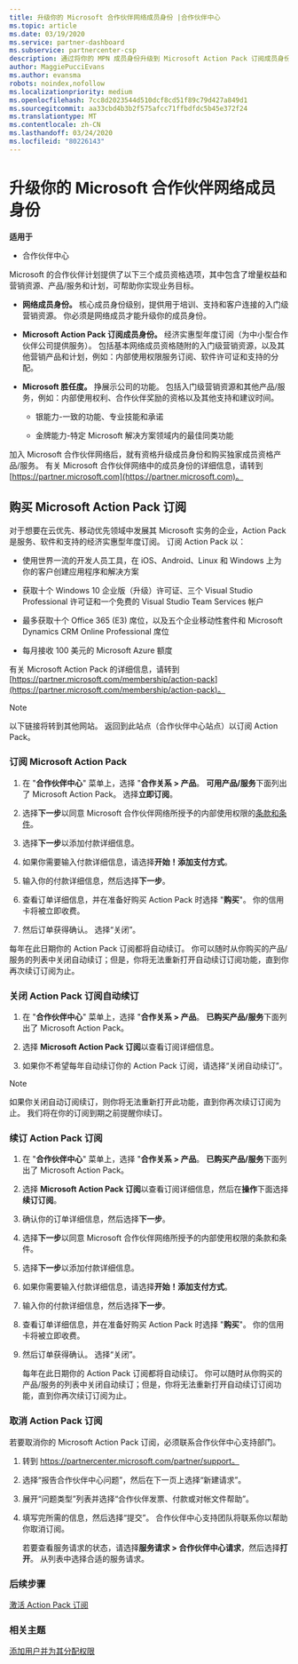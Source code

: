 ```yaml
---
title: 升级你的 Microsoft 合作伙伴网络成员身份 |合作伙伴中心
ms.topic: article
ms.date: 03/19/2020
ms.service: partner-dashboard
ms.subservice: partnercenter-csp
description: 通过将你的 MPN 成员身份升级到 Microsoft Action Pack 订阅成员身份或 Microsoft 称职，来享有独有权益。
author: MaggiePucciEvans
ms.author: evansma
robots: noindex,nofollow
ms.localizationpriority: medium
ms.openlocfilehash: 7cc8d2023544d510dcf8cd51f89c79d427a849d1
ms.sourcegitcommit: aa33cbd4b3b2f575afcc71ffbdfdc5b45e372f24
ms.translationtype: MT
ms.contentlocale: zh-CN
ms.lasthandoff: 03/24/2020
ms.locfileid: "80226143"
---
```

# <a name="upgrade-your-microsoft-partner-network-membership"></a>升级你的 Microsoft 合作伙伴网络成员身份

**适用于**

-  合作伙伴中心

Microsoft 的合作伙伴计划提供了以下三个成员资格选项，其中包含了增量权益和营销资源、产品/服务和计划，可帮助你实现业务目标。

- **网络成员身份。** 核心成员身份级别，提供用于培训、支持和客户连接的入门级营销资源。 你必须是网络成员才能升级你的成员身份。

- **Microsoft Action Pack 订阅成员身份。** 经济实惠型年度订阅（为中小型合作伙伴公司提供服务）。 包括基本网络成员资格随附的入门级营销资源，以及其他营销产品和计划，例如：内部使用权限服务订阅、软件许可证和支持的分配。

- **Microsoft 胜任度。** 挣展示公司的功能。 包括入门级营销资源和其他产品/服务，例如：内部使用权利、合作伙伴奖励的资格以及其他支持和建议时间。

  - 银能力-一致的功能、专业技能和承诺

  - 金牌能力-特定 Microsoft 解决方案领域内的最佳同类功能

加入 Microsoft 合作伙伴网络后，就有资格升级成员身份和购买独家成员资格产品/服务。 有关 Microsoft 合作伙伴网络中的成员身份的详细信息，请转到 [https://partner.microsoft.com](https://partner.microsoft.com)。

## <a name="purchase-a-microsoft-action-pack-subscription"></a>购买 Microsoft Action Pack 订阅

对于想要在云优先、移动优先领域中发展其 Microsoft 实务的企业，Action Pack 是服务、软件和支持的经济实惠型年度订阅。 订阅 Action Pack 以：

- 使用世界一流的开发人员工具，在 iOS、Android、Linux 和 Windows 上为你的客户创建应用程序和解决方案 

- 获取十个 Windows 10 企业版（升级）许可证、三个 Visual Studio Professional 许可证和一个免费的 Visual Studio Team Services 帐户 

- 最多获取十个 Office 365 (E3) 席位，以及五个企业移动性套件和 Microsoft Dynamics CRM Online Professional 席位

- 每月接收 100 美元的 Microsoft Azure 额度

有关 Microsoft Action Pack 的详细信息，请转到 [https://partner.microsoft.com/membership/action-pack](https://partner.microsoft.com/membership/action-pack)。 

> [!NOTE]  
> 以下链接将转到其他网站。 返回到此站点（合作伙伴中心站点）以订阅 Action Pack。


### <a name="subscribe-to-microsoft-action-pack"></a>订阅 Microsoft Action Pack

1. 在 "**合作伙伴中心**" 菜单上，选择 "**合作关系 > 产品**。 **可用产品/服务**下面列出了 Microsoft Action Pack。 选择**立即订阅**。 

2. 选择**下一步**以同意 Microsoft 合作伙伴网络所授予的内部使用权限的[条款和条件](https://go.microsoft.com/fwlink/?linkid=842232)。  

3. 选择**下一步**以添加付款详细信息。 

4. 如果你需要输入付款详细信息，请选择**开始！添加支付方式**。

5. 输入你的付款详细信息，然后选择**下一步**。

6. 查看订单详细信息，并在准备好购买 Action Pack 时选择 "**购买**"。 你的信用卡将被立即收费。

7. 然后订单获得确认。 选择“关闭”。

每年在此日期你的 Action Pack 订阅都将自动续订。 你可以随时从你购买的产品/服务的列表中关闭自动续订；但是，你将无法重新打开自动续订订阅功能，直到你再次续订订阅为止。 

### <a name="turn-off-automatic-action-pack-subscription-renewal"></a>关闭 Action Pack 订阅自动续订

1. 在 "**合作伙伴中心**" 菜单上，选择 "**合作关系 > 产品**。 **已购买产品/服务**下面列出了 Microsoft Action Pack。

2. 选择 **Microsoft Action Pack 订阅**以查看订阅详细信息。 

3. 如果你不希望每年自动续订你的 Action Pack 订阅，请选择“关闭自动续订”。 

> [!NOTE]  
> 如果你关闭自动订阅续订，则你将无法重新打开此功能，直到你再次续订订阅为止。 我们将在你的订阅到期之前提醒你续订。


### <a name="renew-your-action-pack-subscription"></a>续订 Action Pack 订阅

1. 在 "**合作伙伴中心**" 菜单上，选择 "**合作关系 > 产品**。 **已购买产品/服务**下面列出了 Microsoft Action Pack。

2. 选择 **Microsoft Action Pack 订阅**以查看订阅详细信息，然后在**操作**下面选择**续订订阅**。  

3. 确认你的订单详细信息，然后选择**下一步**。

4. 选择**下一步**以同意 Microsoft 合作伙伴网络所授予的内部使用权限的条款和条件。  

5. 选择**下一步**以添加付款详细信息。 

6. 如果你需要输入付款详细信息，请选择**开始！添加支付方式**。 

7. 输入你的付款详细信息，然后选择**下一步**。

8. 查看订单详细信息，并在准备好购买 Action Pack 时选择 "**购买**"。 你的信用卡将被立即收费。

9. 然后订单获得确认。 选择“关闭”。

    每年在此日期你的 Action Pack 订阅都将自动续订。 你可以随时从你购买的产品/服务的列表中关闭自动续订；但是，你将无法重新打开自动续订订阅功能，直到你再次续订订阅为止。 


### <a name="cancel-your-action-pack-subscription"></a>取消 Action Pack 订阅

若要取消你的 Microsoft Action Pack 订阅，必须联系合作伙伴中心支持部门。

1. 转到 https://partnercenter.microsoft.com/partner/support。

2. 选择“报告合作伙伴中心问题”，然后在下一页上选择“新建请求”。

3. 展开“问题类型”列表并选择“合作伙伴发票、付款或对帐文件帮助”。 

4. 填写完所需的信息，然后选择“提交”。 合作伙伴中心支持团队将联系你以帮助你取消订阅。

    若要查看服务请求的状态，请选择**服务请求 > 合作伙伴中心请求**，然后选择**打开**。 从列表中选择合适的服务请求。  

 
### <a name="next-steps"></a>后续步骤

[激活 Action Pack 订阅](manage-your-partner-network-benefits.md)


### <a name="related-topics"></a>相关主题

[添加用户并为其分配权限](create-user-accounts-and-set-permissions.md)